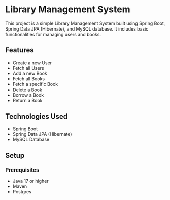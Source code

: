# Library Management System

This project is a simple Library Management System built using Spring Boot, Spring Data JPA (Hibernate), and MySQL database. It includes basic functionalities for managing users and books.

## Features
- Create a new User
- Fetch all Users
- Add a new Book
- Fetch all Books
- Fetch a specific Book
- Delete a Book
- Borrow a Book
- Return a Book

## Technologies Used
- Spring Boot
- Spring Data JPA (Hibernate)
- MySQL Database

## Setup

### Prerequisites
- Java 17 or higher
- Maven
- Postgres

